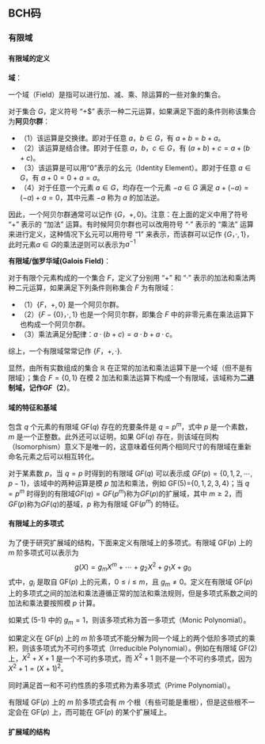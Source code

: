 ## BCH码
### 有限域
#### 有限域的定义
**域**：

一个域（Field）是指可以进行加、减、乘、除运算的一些对象的集合。

对于集合 $G$，定义符号 “+$” 表示一种二元运算，如果满足下面的条件则称该集合为**阿贝尔群**：
- （1）该运算是交换律。即对于任意 $a，b∈G$，有 $a+b=b+a$。
- （2）该运算是结合律。即对于任意 $a，b，c∈G$，有 $(a+b)+c=a+(b+c)$。
- （3）该运算是可以用“0”表示的幺元（Identity Element）。即对于任意 $a∈G$，有 $a+0=0+a=a$。
- （4）对于任意一个元素 $a∈G$，均存在一个元素 $-a∈G$ 满足 $a+(-a)=(−a)+a=0$，其中元素 $-a$ 称为 $a$ 的加法逆。

因此，一个阿贝尔群通常可以记作 $\{G，+,0\}$。注意：在上面的定义中用了符号 “+” 表示的 “加法” 运算。有时候阿贝尔群也可以改用符号 “·” 表示的 “乘法” 运算来进行定义，这种情况下幺元可以用符号 “1” 来表示，而该群可以记作 $\{G，·,1\}$，此时元素$a ∈ G$的乘法逆则可以表示为$a^{-1}$

**有限域/伽罗华域(Galois Field)**：

对于有限个元素构成的一个集合 $F$，定义了分别用 “+” 和 “·” 表示的加法和乘法两种二元运算，如果满足下列条件则称集合 $F$ 为有限域：
- （1）$\{F，+,0\}$ 是一个阿贝尔群。
- （2）$\{F-\{0\}，·,1\}$ 也是一个阿贝尔群，即集合 $F$ 中的非零元素在乘法运算下也构成一个阿贝尔群。
- （3）乘法满足分配律：$a·(b+c)=a·b+a·c$。

综上，一个有限域常常记作 $\{F，+, · \}$.

显然，由所有实数组成的集合 $\mathbb R$ 在正常的加法和乘法运算下是一个域（但不是有限域）；集合 $F=\{0,1\}$ 在模 2 加法和乘法运算下构成一个有限域，该域称为**二进制域，记作$GF（2）$**。
#### 域的特征和基域
包含 $q$ 个元素的有限域 GF($q$) 存在的充要条件是 $q=p^m$，式中 $p$ 是一个素数，$m$ 是一个正整数。此外还可以证明，如果 GF($q$) 存在，则该域在同构（Isomorphism）意义下是唯一的，这意味着任何两个相同尺寸的有限域在重新命名元素之后可以相互转化。

对于某素数 $p$，当 $q=p$ 时得到的有限域 $GF(q)$ 可以表示成 $GF(p)=\{0,1,2,\cdots,p-1\}$，该域中的两种运算是模 $p$ 加法和乘法，例如 GF(5)=$\{0,1,2,3,4\}$；当 $q=p^m$ 时得到的有限域$GF(q)=GF(p^m)$称为$GF(p)$的扩展域，其中 $m≥2$，而$GF(p)$称为$GF(q)$的基域，$p$ 称为有限域 GF($p^m$) 的特征。
#### 有限域上的多项式
为了便于研究扩展域的结构，下面来定义有限域上的多项式。有限域 GF($p$) 上的 $m$ 阶多项式可以表示为
$$ g(X)=g_mX^m+\cdots+g_2X^2+g_1X+g_0 \tag{5-1} $$
式中，$g_i$ 是取自 GF($p$) 上的元素，$0≤i≤m$，且 $g_m≠0$。定义在有限域 GF($p$) 上的多项式之间的加法和乘法遵循正常的加法和乘法规则，但是多项式系数之间的加法和乘法要按照模 $p$ 计算。

如果式 (5-1) 中的 $g_m=1$，则该多项式称为首一多项式（Monic Polynomial）。

如果定义在 GF($p$) 上的 $m$ 阶多项式不能分解为同一个域上的两个低阶多项式的乘积，则该多项式为不可约多项式（Irreducible Polynomial）。例如在有限域 GF(2) 上，$X^2+X+1$ 是一个不可约多项式，而 $X^2+1$ 则不是一个不可约多项式，因为 $X^2+1=(X+1)^2$。

同时满足首一和不可约性质的多项式称为素多项式（Prime Polynomial）。

有限域 GF($p$) 上的 $m$ 阶多项式会有 $m$ 个根（有些可能是重根），但是这些根不一定会在 GF($p$) 上，而可能在 GF($p$) 的某个扩展域上。
#### 扩展域的结构
